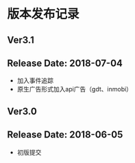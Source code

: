 # 版本发布记录

## Ver3.1
## Release Date: 2018-07-04

* 加入事件追踪
* 原生广告形式加入api广告（gdt、inmobi）

## Ver3.0
## Release Date: 2018-06-05

* 初版提交

